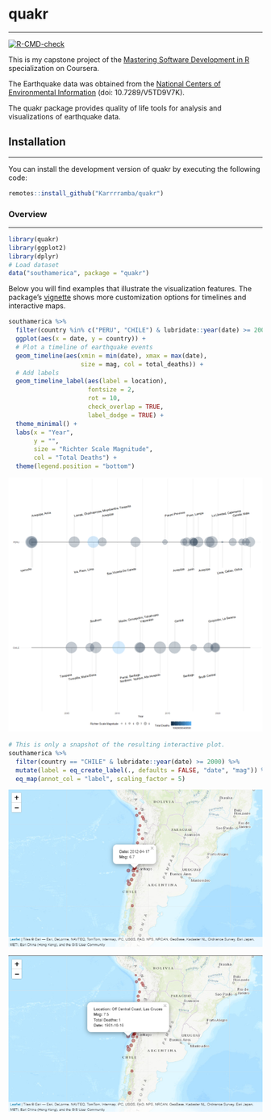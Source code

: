 # quakr

------------------------------------------------------------------------

<!-- badges: start -->

[![R-CMD-check](https://github.com/Karrrramba/quakr/actions/workflows/R-CMD-check.yaml/badge.svg)](https://github.com/Karrrramba/quakr/actions/workflows/R-CMD-check.yaml)

<!-- badges: end -->

This is my capstone project of the [Mastering Software Development in
R](https://www.coursera.org/specializations/r) specialization on
Coursera.

The Earthquake data was obtained from the [National Centers of
Environmental
Information](https://www.ncei.noaa.gov/access/metadata/landing-page/bin/iso?id=gov.noaa.ngdc.mgg.hazards:G012153)
(doi: 10.7289/V5TD9V7K).

The quakr package provides quality of life tools for analysis and
visualizations of earthquake data.

## Installation

------------------------------------------------------------------------

You can install the development version of quakr by executing the
following code:

``` r
remotes::install_github("Karrrramba/quakr")
```

### Overview

------------------------------------------------------------------------

``` r
library(quakr)
library(ggplot2)
library(dplyr)
# Load dataset
data("southamerica", package = "quakr")
```

Below you will find examples that illustrate the visualization features.
The package’s
[vignette](https://github.com/Karrrramba/quakr/blob/master/vignettes/quakr.Rmd)
shows more customization options for timelines and interactive maps.

``` r
southamerica %>% 
  filter(country %in% c("PERU", "CHILE") & lubridate::year(date) >= 2000) %>%
  ggplot(aes(x = date, y = country)) +
  # Plot a timeline of earthquake events
  geom_timeline(aes(xmin = min(date), xmax = max(date), 
                    size = mag, col = total_deaths)) +
  # Add labels 
  geom_timeline_label(aes(label = location),
                      fontsize = 2,
                      rot = 10,
                      check_overlap = TRUE,
                      label_dodge = TRUE) +
  theme_minimal() +
  labs(x = "Year",
       y = "",
       size = "Richter Scale Magnitude",
       col = "Total Deaths") +
  theme(legend.position = "bottom")
```

![](README_files/figure-commonmark/timeline-1.png)

``` r
# This is only a snapshot of the resulting interactive plot.
southamerica %>% 
  filter(country == "CHILE" & lubridate::year(date) >= 2000) %>%
  mutate(label = eq_create_label(., defaults = FALSE, "date", "mag")) %>% 
  eq_map(annot_col = "label", scaling_factor = 5)
```

<img src="README_files/figure-commonmark/leaflet_map_1.png"
style="width:16.2cm" data-fig-align="center" />

<img src="README_files/figure-commonmark/leaflet_map_2.png"
style="width:16.2cm" data-fig-align="center" />
